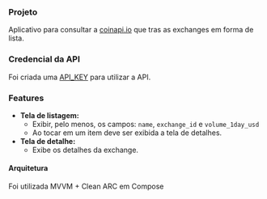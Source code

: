 ### Projeto
Aplicativo para consultar a [coinapi.io](https://docs.coinapi.io/?shell#list-all-exchanges-get) que tras as exchanges em forma de lista.

### Credencial da API
Foi criada uma [API_KEY](https://www.coinapi.io/get-free-api-key?product_id=market-data-api) para utilizar a API.


### Features
-   **Tela de listagem:**
    - Exibir, pelo menos, os campos: `name`, `exchange_id` e `volume_1day_usd`
    - Ao tocar em um item deve ser exibida a tela de detalhes.
-   **Tela de detalhe:**
    - Exibe os detalhes da exchange.
 
#### Arquitetura
Foi utilizada MVVM + Clean ARC em Compose
